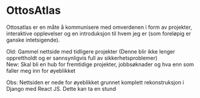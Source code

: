 # OttosAtlas
Ottosatlas er en måte å kommunisere med omverdenen i form av projekter, interaktive opplevelser og en introduksjon til hvem jeg er (som foreløpig er ganske intetsigende).

Old: Gammel nettside med tidligere projekter (Denne blir ikke lenger opprettholdt og er sannsynligvis full av sikkerhetsproblemer)
<br />
New: Skal bli en hub for fremtidige projekter, jobbsøknader og hva enn som faller meg inn for øyeblikket

Obs: Nettsiden er nede for øyeblikket grunnet komplett rekonstruksjon i Django med React JS. Dette kan ta en stund
